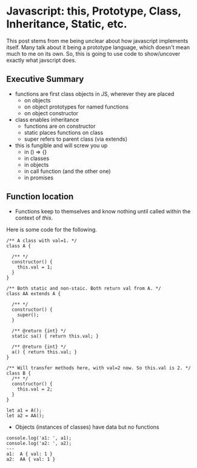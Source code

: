 # Javascript: this, Prototype, Class, Inheritance, Static, etc. 


This post stems from me being unclear about how javascript implements itself. Many talk about it being a prototype language, which doesn't mean much to me on its own. So, this is going to use code to show/uncover exactly what javscript does.

## Executive Summary

- functions are first class objects in JS, wherever they are placed
  - on objects
  - on object prototypes for named functions
  - on object constructor
- class enables inheritance
  - functions are on constructor
  - static places functions on class 
  - super refers to parent class (via extends)
- this is fungible and will screw you up
  - in () => {}
  - in classes
  - in objects
  - in call function (and the other one)
  - in promises
  
## Function location

- Functions keep to themselves and know nothing until called within the context of *this*.

Here is some code for the following.

```
/** A class with val=1. */
class A {
  
  /** */
  constructor() {
    this.val = 1;
  }
}

/** Both static and non-staic. Both return val from A. */
class AA extends A {
  
  /** */
  constructor() {
    super();
  }
  
  /** @return {int} */ 
  static sa() { return this.val; }
  
  /** @return {int} */
  a() { return this.val; }
}

/** Will transfer methods here, with val=2 now. So this.val is 2. */
class B {
  /** */
  constructor() {
    this.val = 2;
  }
}

let a1 = A();
let a2 = AA();
```

- Objects (instances of classes) have data but no functions
```
console.log('a1: ', a1);
console.log('a2: ', a2);
---
a1:  A { val: 1 }
a2:  AA { val: 1 }
```
